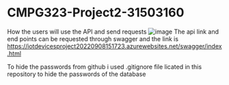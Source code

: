 # CMPG323-Project2-31503160
How the users will use the API and send requests
![image](https://user-images.githubusercontent.com/92342798/189153755-c335bca0-0f3f-4655-853c-4dbfedb092f6.png)
The api link and end points can be requested through swagger and the link is
https://iotdevicesproject20220908151723.azurewebsites.net/swagger/index.html

To hide the passwords from github i used .gitignore file licated in this repository to hide the passwords of the database

